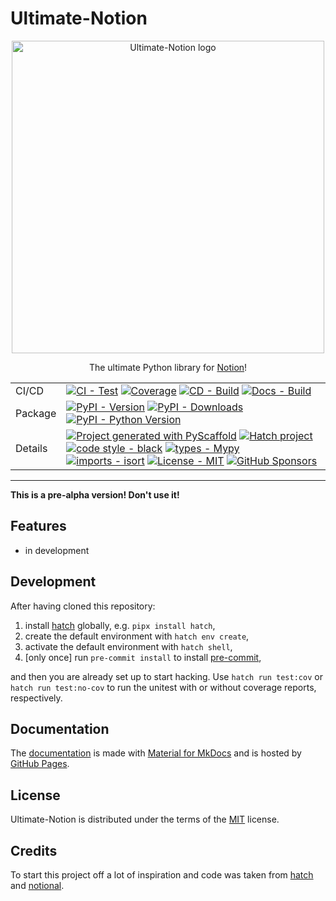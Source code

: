 # Ultimate-Notion

<div align="center">

<img src="https://raw.githubusercontent.com/ultimate-notion/ultimate-notion/master/docs/assets/images/logo.svg" alt="Ultimate-Notion logo" width="500" role="img">

 The ultimate Python library for [Notion]!

|         |                                                                                                                                                                                                                                                                                                                                                                                                                                                                                                                                                                                                                                                                                                                                                                                                                                                 |
|---------|-------------------------------------------------------------------------------------------------------------------------------------------------------------------------------------------------------------------------------------------------------------------------------------------------------------------------------------------------------------------------------------------------------------------------------------------------------------------------------------------------------------------------------------------------------------------------------------------------------------------------------------------------------------------------------------------------------------------------------------------------------------------------------------------------------------------------------------------------|
| CI/CD   | [![CI - Test](https://github.com/ultimate-notion/ultimate-notion/actions/workflows/run-tests.yml/badge.svg)](https://github.com/ultimate-notion/ultimate-notion/actions/workflows/run-tests.yml) [![Coverage](https://img.shields.io/coveralls/github/ultimate-notion/ultimate-notion/master.svg?logo=coveralls&label=Coverage)](https://coveralls.io/r/ultimate-notion/ultimate-notion) [![CD - Build](https://github.com/ultimate-notion/ultimate-notion/actions/workflows/build-publish.yml/badge.svg)](https://github.com/ultimate-notion/ultimate-notion/actions/workflows/build-publish.yml) [![Docs - Build](https://github.com/ultimate-notion/ultimate-notion/actions/workflows/build-docs.yml/badge.svg)](https://github.com/ultimate-notion/ultimate-notion/actions/workflows/build-docs.yml)                                        |
| Package | [![PyPI - Version](https://img.shields.io/pypi/v/ultimate-notion.svg?logo=pypi&label=PyPI&logoColor=gold)](https://pypi.org/project/ultimate-notion/) [![PyPI - Downloads](https://img.shields.io/pypi/dm/ultimate-notion.svg?color=blue&label=Downloads&logo=pypi&logoColor=gold)](https://pypi.org/project/utimate-notion/) [![PyPI - Python Version](https://img.shields.io/pypi/pyversions/ultimate-notion.svg?logo=python&label=Python&logoColor=gold)](https://pypi.org/project/ultimate-notion/)                                                                                                                                                                                                                                                                                                                                         |
| Details | [![Project generated with PyScaffold](https://img.shields.io/badge/-PyScaffold-005CA0?logo=pyscaffold)](https://pyscaffold.org/) [![Hatch project](https://img.shields.io/badge/%F0%9F%A5%9A-Hatch-4051b5.svg)](https://github.com/pypa/hatch) [![code style - black](https://img.shields.io/badge/code%20style-black-000000.svg)](https://github.com/psf/black) [![types - Mypy](https://img.shields.io/badge/types-Mypy-blue.svg)](https://github.com/ambv/black) [![imports - isort](https://img.shields.io/badge/imports-isort-ef8336.svg)](https://github.com/pycqa/isort) [![License - MIT](https://img.shields.io/badge/license-MIT-9400d3.svg)](https://spdx.org/licenses/) [![GitHub Sponsors](https://img.shields.io/static/v1?label=Sponsor&message=%E2%9D%A4&logo=GitHub&color=ff69b4)](https://github.com/sponsors/FlorianWilhelm) |

</div>

-----

**This is a pre-alpha version! Don't use it!**

## Features

- in development

## Development

After having cloned this repository:

1. install [hatch] globally, e.g. `pipx install hatch`,
2. create the default environment with `hatch env create`,
3. activate the default environment with `hatch shell`,
4. \[only once\] run `pre-commit install` to install [pre-commit],

and then you are already set up to start hacking. Use `hatch run test:cov` or `hatch run test:no-cov` to run
the unitest with or without coverage reports, respectively.

## Documentation

The [documentation](https://ultimate-notion.com/) is made with [Material for MkDocs](https://github.com/squidfunk/mkdocs-material) and is hosted by [GitHub Pages](https://docs.github.com/en/pages).

## License

Ultimate-Notion is distributed under the terms of the [MIT](https://spdx.org/licenses/MIT.html) license.

## Credits

To start this project off a lot of inspiration and code was taken from [hatch] and [notional].

[Notion]: https://www.notion.so/
[hatch]: https://hatch.pypa.io/
[pre-commit]: https://pre-commit.com/
[notional]: https://github.com/jheddings/notional/
